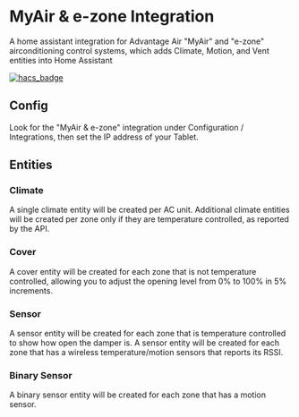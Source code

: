 # MyAir & e-zone Integration

A home assistant integration for Advantage Air "MyAir" and "e-zone" airconditioning control systems, which adds Climate, Motion, and Vent entities into Home Assistant

[![hacs_badge](https://img.shields.io/badge/HACS-Default-orange.svg?style=for-the-badge)](https://github.com/custom-components/hacs)

## Config

Look for the "MyAir & e-zone" integration under Configuration / Integrations, then set the IP address of your Tablet.

## Entities

### Climate
A single climate entity will be created per AC unit. Additional climate entities will be created per zone only if they are temperature controlled, as reported by the API.

### Cover
A cover entity will be created for each zone that is not temperature controlled, allowing you to adjust the opening level from 0% to 100% in 5% increments.

### Sensor
A sensor entity will be created for each zone that is temperature controlled to show how open the damper is.
A sensor entity will be created for each zone that has a wireless temperature/motion sensors that reports its RSSI.

### Binary Sensor
A binary sensor entity will be created for each zone that has a motion sensor.